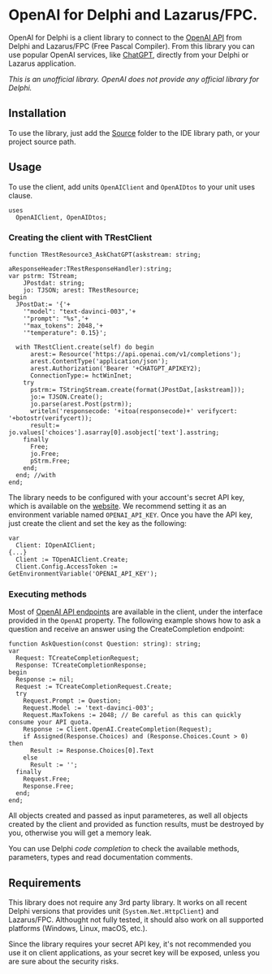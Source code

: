 # OpenAI for Delphi and Lazarus/FPC.

OpenAI for Delphi is a client library to connect to the [OpenAI API](https://openai.com/api/) from Delphi and Lazarus/FPC (Free Pascal Compiler). 
From this library you can use popular OpenAI services, like [ChatGPT](https://openai.com/blog/chatgpt/), directly from your Delphi or Lazarus application.

*This is an unofficial library. OpenAI does not provide any official library for Delphi.*

## Installation

To use the library, just add the [Source](/Source) folder to the IDE library path, or your project source path.

## Usage

To use the client, add units `OpenAIClient` and `OpenAIDtos` to your unit uses clause.

```delphi
uses 
  OpenAIClient, OpenAIDtos;
```

### Creating the client with TRestClient
```delphi
function TRestResource3_AskChatGPT(askstream: string; 
                                 aResponseHeader:TRestResponseHandler):string;
var pstrm: TStream;
    JPostdat: string;
    jo: TJSON; arest: TRestResource;
begin
  JPostDat:= '{'+
    '"model": "text-davinci-003",'+
    '"prompt": "%s",'+
    '"max_tokens": 2048,'+
    '"temperature": 0.15}';

  with TRestClient.create(self) do begin
      arest:= Resource('https://api.openai.com/v1/completions');
      arest.ContentType('application/json');
      arest.Authorization('Bearer '+CHATGPT_APIKEY2);
      ConnectionType:= hctWinInet;
    try
      pstrm:= TStringStream.create(format(JPostDat,[askstream]));
      jo:= TJSON.Create(); 
      jo.parse(arest.Post(pstrm)); 
      writeln('responsecode: '+itoa(responsecode)+' verifycert: '+botostr(verifycert));
      result:= jo.values['choices'].asarray[0].asobject['text'].asstring;
    finally
      Free;
      jo.Free;
      pStrm.Free;        
    end; 
  end; //with   
end; 
```

The library needs to be configured with your account's secret API key, which is available on the [website](https://beta.openai.com/account/api-keys). We recommend setting it as an environment variable named `OPENAI_API_KEY`. Once you have the API key, just create the client and set the key as the following:

```delphi
var
  Client: IOpenAIClient;
{...}
  Client := TOpenAIClient.Create;
  Client.Config.AccessToken := GetEnvironmentVariable('OPENAI_API_KEY');
```

### Executing methods

Most of [OpenAI API endpoints](https://beta.openai.com/docs/api-reference) are available in the client, under the interface provided in the `OpenAI` property. The following example shows how to ask a question and receive an answer using the CreateCompletion endpoint:

```delphi
function AskQuestion(const Question: string): string;
var
  Request: TCreateCompletionRequest;
  Response: TCreateCompletionResponse;
begin
  Response := nil;
  Request := TCreateCompletionRequest.Create;
  try
    Request.Prompt := Question;
    Request.Model := 'text-davinci-003';
    Request.MaxTokens := 2048; // Be careful as this can quickly consume your API quota.
    Response := Client.OpenAI.CreateCompletion(Request);
    if Assigned(Response.Choices) and (Response.Choices.Count > 0) then
      Result := Response.Choices[0].Text
    else
      Result := '';
  finally
    Request.Free;
    Response.Free;
  end;
end;
```

All objects created and passed as input parameteres, as well all objects created by the client and provided as function results, must be destroyed by you, otherwise you will get a memory leak.

You can use Delphi *code completion* to check the available methods, parameters, types and read documentation comments.

## Requirements

This library does not require any 3rd party library. It works on all recent Delphi versions that provides unit (`System.Net.HttpClient`) and Lazarus/FPC. Althought not fully tested, it should also work on all supported platforms (Windows, Linux, macOS, etc.). 

Since the library requires your secret API key, it's not recommended you use it on client applications, as your secret key will be exposed, unless you are sure about the security risks.
